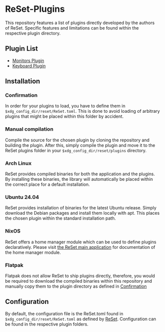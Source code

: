 # ReSet-Plugins

This repository features a list of plugins directly developed by the authors of ReSet.
Specific features and limitations can be found within the respective plugin directory.

## Plugin List

- [Monitors Plugin](monitors/README.md)
- [Keyboard Plugin](keyboard_plugin/README.md)

## Installation

### Confirmation

In order for your plugins to load, you have to define them in `$xdg_config_dir/reset/ReSet.toml`.
This is done to avoid loading of arbitrary plugins that might be placed within this folder by accident.

### Manual compilation

Compile the source for the chosen plugin by cloning the repository and building the plugin.
After this, simply compile the plugin and move it to the ReSet plugins folder in your `$xdg_config_dir/reset/plugins` directory.

### Arch Linux

ReSet provides compiled binaries for both the application and the plugins.
By installing these binaries, the library will automatically be placed within the correct place for a default installation.

### Ubuntu 24.04

ReSet provides installation of binaries for the latest Ubuntu release.
Simply download the Debian packages and install them locally with apt.
This places the chosen plugin within the standard installation path.

### NixOS

ReSet offers a home manager module which can be used to define plugins declaratively.
Please visit [the ReSet main application](https://github.com/Xetibo/ReSet) for documentation of the home manager module.

### Flatpak

Flatpak does not allow ReSet to ship plugins directly, therefore, you would be required to download the compiled binaries within this repository and manually copy them to the plugin directory as defined in [Confirmation](#confirmation)

## Configuration

By default, the configuration file is the ReSet.toml found in `$xdg_config_dir/reset/ReSet.toml` as defined by [ReSet](https://github.com/Xetibo/ReSet).
Configuration can be found in the respective plugin folders.
